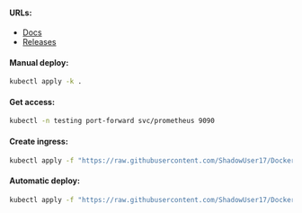 #### URLs:
- [Docs](https://prometheus.io/docs/introduction/overview/)
- [Releases](https://github.com/prometheus/prometheus/releases)

#### Manual deploy:
```bash
kubectl apply -k .
```

#### Get access:
```bash
kubectl -n testing port-forward svc/prometheus 9090
```

#### Create ingress:
```bash
kubectl apply -f "https://raw.githubusercontent.com/ShadowUser17/DockerTemplates/master/K8S/prometheus/ingress-test.yml"
```

#### Automatic deploy:
```bash
kubectl apply -f "https://raw.githubusercontent.com/ShadowUser17/DockerTemplates/master/K8S/prometheus/fluxcd-deploy.yml"
```
